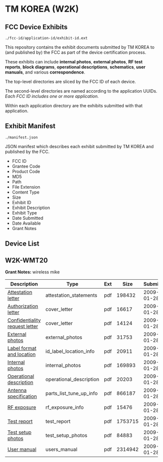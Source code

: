 # TM KOREA (W2K)
## FCC Device Exhibits

```
./fcc-id/application-id/exhibit-id.ext
```

This repository contains the exhibit documents submitted by TM KOREA to (and published by) the FCC as part of the device certification process.

These exhibits can include **internal photos**, **external photos**, **RF test reports**, **block diagrams**, **operational descriptions**, **schematics**, **user manuals**, and various **correspondence**.

The top-level directories are sliced by the FCC ID of each device.

The second-level directories are named according to the application UUIDs. *Each FCC ID includes one or more application.*

Within each application directory are the exhibits submitted with that application. 

## Exhibit Manifest

```
./manifest.json
```

JSON manifest which describes each exhibit submitted by TM KOREA and published by the FCC.

- FCC ID
- Grantee Code
- Product Code
- MD5
- Path
- File Extension
- Content Type
- Size
- Exhibit ID
- Exhibit Description
- Exhibit Type
- Date Submitted
- Date Available
- Grant Notes

## Device List
## W2K-WMT20
**Grant Notes:** wireless mike

| Description | Type | Ext | Size | Submitted | Available |
| ----------- | ---- | --- | ---- | --------- | --------- |
| [Attestation letter](W2K-WMT20/1c214f47720890f99daaecf07287b84a/1062157.pdf) | attestation_statements | pdf | 198432 | 2009-01-28 | 2009-01-28 |
| [Authorization letter](W2K-WMT20/1c214f47720890f99daaecf07287b84a/1062160.pdf) | cover_letter | pdf | 16617 | 2009-01-28 | 2009-01-28 |
| [Confidentiality request letter](W2K-WMT20/1c214f47720890f99daaecf07287b84a/1062161.pdf) | cover_letter | pdf | 14124 | 2009-01-28 | 2009-01-28 |
| [External photos](W2K-WMT20/1c214f47720890f99daaecf07287b84a/1062162.pdf) | external_photos | pdf | 31753 | 2009-01-28 | 2009-01-28 |
| [Label format and location](W2K-WMT20/1c214f47720890f99daaecf07287b84a/1062165.pdf) | id_label_location_info | pdf | 20911 | 2009-01-28 | 2009-01-28 |
| [Internal photos](W2K-WMT20/1c214f47720890f99daaecf07287b84a/1062163.pdf) | internal_photos | pdf | 169893 | 2009-01-28 | 2009-01-28 |
| [Operational description](W2K-WMT20/1c214f47720890f99daaecf07287b84a/1062166.pdf) | operational_description | pdf | 20203 | 2009-01-28 | 2009-01-28 |
| [Antenna specification](W2K-WMT20/1c214f47720890f99daaecf07287b84a/1062159.pdf) | parts_list_tune_up_info | pdf | 866187 | 2009-01-28 | 2009-01-28 |
| [RF exposure](W2K-WMT20/1c214f47720890f99daaecf07287b84a/1062167.pdf) | rf_exposure_info | pdf | 15476 | 2009-01-28 | 2009-01-28 |
| [Test report](W2K-WMT20/1c214f47720890f99daaecf07287b84a/1062164.pdf) | test_report | pdf | 1753715 | 2009-01-28 | 2009-01-28 |
| [Test setup photos](W2K-WMT20/1c214f47720890f99daaecf07287b84a/1062169.pdf) | test_setup_photos | pdf | 84883 | 2009-01-28 | 2009-01-28 |
| [User manual](W2K-WMT20/1c214f47720890f99daaecf07287b84a/1062170.pdf) | users_manual | pdf | 2314942 | 2009-01-28 | 2009-01-28 |
